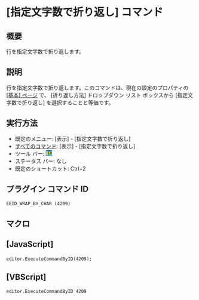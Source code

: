 # \[指定文字数で折り返し\] コマンド

## 概要

行を指定文字数で折り返します。

## 説明

行を指定文字数で折り返します。このコマンドは、現在の設定のプロパティの
[\[基本\] ページ](../../dlg/properties/general/index) で、 \[折り返し方法\]
ドロップダウン リスト ボックスから \[指定文字数で折り返し\] を選択することと等価です。

## 実行方法

- 既定のメニュー: \[表示\] \- \[指定文字数で折り返し\]
- [すべてのコマンド](../../glossary/allcommands): \[表示\] \- \[指定文字数で折り返し\]
- ツール バー: ![](../../images/wrapbychar.png)
- ステータス バー: なし
- 既定のショートカット: Ctrl+2

## プラグイン コマンド ID

```
EEID_WRAP_BY_CHAR (4209)
```

## マクロ

## \[JavaScript\]

```
editor.ExecuteCommandByID(4209);
```

## \[VBScript\]

```
editor.ExecuteCommandByID 4209
```
